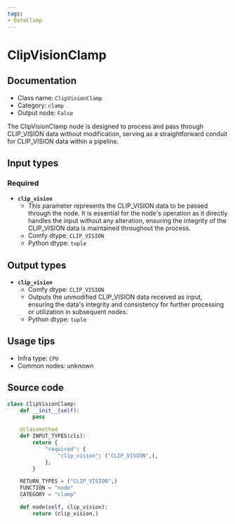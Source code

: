 ```yaml
---
tags:
- DataClamp
---
```


# ClipVisionClamp
## Documentation
- Class name: `ClipVisionClamp`
- Category: `clamp`
- Output node: `False`

The ClipVisionClamp node is designed to process and pass through CLIP_VISION data without modification, serving as a straightforward conduit for CLIP_VISION data within a pipeline.
## Input types
### Required
- **`clip_vision`**
    - This parameter represents the CLIP_VISION data to be passed through the node. It is essential for the node's operation as it directly handles the input without any alteration, ensuring the integrity of the CLIP_VISION data is maintained throughout the process.
    - Comfy dtype: `CLIP_VISION`
    - Python dtype: `tuple`
## Output types
- **`clip_vision`**
    - Comfy dtype: `CLIP_VISION`
    - Outputs the unmodified CLIP_VISION data received as input, ensuring the data's integrity and consistency for further processing or utilization in subsequent nodes.
    - Python dtype: `tuple`
## Usage tips
- Infra type: `CPU`
- Common nodes: unknown


## Source code
```python
class ClipVisionClamp:
    def __init__(self):
        pass

    @classmethod
    def INPUT_TYPES(cls):
        return {
            "required": {
                "clip_vision": ("CLIP_VISION",),
            },
        }

    RETURN_TYPES = ("CLIP_VISION",)
    FUNCTION = "node"
    CATEGORY = "clamp"

    def node(self, clip_vision):
        return (clip_vision,)

```
